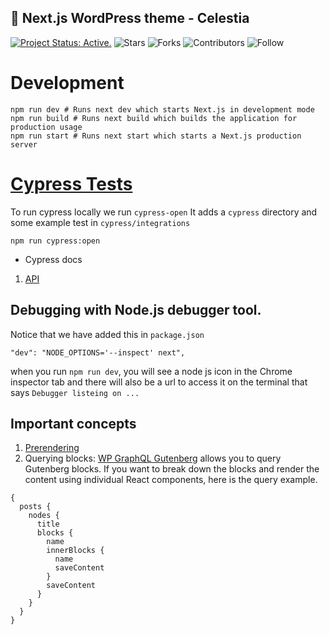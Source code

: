 ## 🎨 Next.js WordPress theme - Celestia
[![Project Status: Active.](https://www.repostatus.org/badges/latest/active.svg)](https://www.repostatus.org/#active)
![Stars](https://img.shields.io/github/stars/imranhsayed/nextjs-headless-wordpress?label=%E2%AD%90%20Stars)
![Forks](https://img.shields.io/github/forks/imranhsayed/nextjs-headless-wordpress?color=%23ff69b4)
![Contributors](https://img.shields.io/github/contributors/imranhsayed/nextjs-headless-wordpress?color=blue)
![Follow](https://img.shields.io/github/followers/imranhsayed?label=Please%20follow%20%20to%20support%20my%20work%20%F0%9F%99%8F&style=social)

# Development

```shell script
npm run dev # Runs next dev which starts Next.js in development mode
npm run build # Runs next build which builds the application for production usage
npm run start # Runs next start which starts a Next.js production server
```

# [Cypress Tests](https://docs.cypress.io/)

To run cypress locally we run `cypress-open`
It adds a `cypress` directory and some example test in `cypress/integrations`

```shell script
npm run cypress:open
```

* Cypress docs
1. [API](https://docs.cypress.io/api/api/table-of-contents.html)

## Debugging with Node.js debugger tool. 
Notice that we have added this in `package.json`
```shell script
"dev": "NODE_OPTIONS='--inspect' next",
```
when you run `npm run dev`, you will see a node js icon in the Chrome inspector tab and there will also be a url to access it on the terminal
that says `Debugger listeing on ...`

## Important concepts

1. [Prerendering](https://nextjs.org/docs/basic-features/pages#pre-rendering)
2. Querying blocks:
[WP GraphQL Gutenberg](https://github.com/imranhsayed/nextjs-headless-wordpress/blob/master/wordpress/plugins/wp-graphql-gutenberg-0.3.4.zip) allows you to query Gutenberg blocks.
If you want to break down the blocks and render the content using individual React components, here is the query example.

```shell script
{
  posts {
    nodes {
      title
      blocks {
        name
        innerBlocks {
          name
          saveContent
        }
        saveContent
      }
    }
  }
}
```
